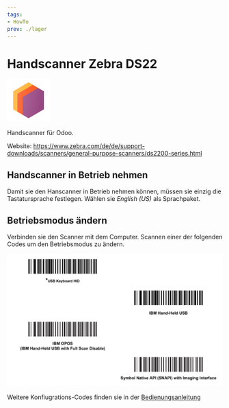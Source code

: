```yaml
---
tags:
- HowTo
prev: ./lager
---
```

# Handscanner Zebra DS22
![icons_odoo_stock](assets/icons_odoo_stock.png)

Handscanner für Odoo.

Website: <https://www.zebra.com/de/de/support-downloads/scanners/general-purpose-scanners/ds2200-series.html>

## Handscanner in Betrieb nehmen

Damit sie den Hanscanner in Betrieb nehmen können, müssen sie einzig die Tastatursprache festlegen. Wählen sie *English (US)* als Sprachpaket.

## Betriebsmodus ändern

Verbinden sie den Scanner mit dem Computer. Scannen einer der folgenden Codes um den Betriebsmodus zu ändern.

![](assets/Handscanner%20Zebra%20DS22.png)

Weitere Konfiugrations-Codes finden sie in der [Bedienungsanleitung](https://www.zebra.com/content/dam/zebra_new_ia/en-us/manuals/barcode-scanners/ds2208-qsg-en.pdf)